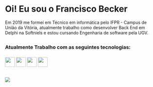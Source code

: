 <h1>Oi! Eu sou o Francisco Becker</h1>

Em 2019 me formei em Técnico em informática pelo IFPR - Campus de União da Vitória, atualmente trabalho como desenvolver Back End em Delphi na Softniels e estou cursando Engenharia de software pela UGV.

##
<h3>Atualmente Trabalho com as seguintes tecnologias:<h3>
<div>
 <img height="32" width="32" src="https://cdn.simpleicons.org/delphi/#EE1F35" /> 
 <img height="32" width="32" src="https://cdn.jsdelivr.net/gh/devicons/devicon/icons/git/git-original.svg" />
 <img height="32" width="32" src="https://cdn.jsdelivr.net/gh/devicons/devicon/icons/github/github-original.svg" />
 <img height="32" width="32" src="https://cdn.jsdelivr.net/gh/devicons/devicon/icons/mysql/mysql-original.svg" /> 
</div>

## 
  
<a href = "https://www.linkedin.com/in/francisco-becker-599649197"><img src="https://img.shields.io/badge/LinkedIn-0077B5?style=for-the-badge&logo=linkedin&logoColor=white"/> <a/>

